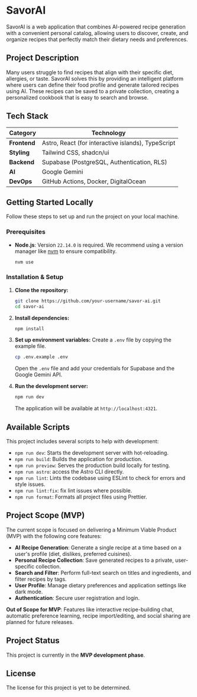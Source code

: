 # SavorAI

SavorAI is a web application that combines AI-powered recipe generation with a convenient personal catalog, allowing users to discover, create, and organize recipes that perfectly match their dietary needs and preferences.

## Project Description

Many users struggle to find recipes that align with their specific diet, allergies, or taste. SavorAI solves this by providing an intelligent platform where users can define their food profile and generate tailored recipes using AI. These recipes can be saved to a private collection, creating a personalized cookbook that is easy to search and browse.

## Tech Stack

| Category      | Technology                                       |
|---------------|--------------------------------------------------|
| **Frontend**  | Astro, React (for interactive islands), TypeScript |
| **Styling**   | Tailwind CSS, shadcn/ui                          |
| **Backend**   | Supabase (PostgreSQL, Authentication, RLS)       |
| **AI**        | Google Gemini                                    |
| **DevOps**    | GitHub Actions, Docker, DigitalOcean             |

## Getting Started Locally

Follow these steps to set up and run the project on your local machine.

### Prerequisites

- **Node.js**: Version `22.14.0` is required. We recommend using a version manager like [nvm](https://github.com/nvm-sh/nvm) to ensure compatibility.
  ```bash
  nvm use
  ```

### Installation & Setup

1.  **Clone the repository:**
    ```bash
    git clone https://github.com/your-username/savor-ai.git
    cd savor-ai
    ```

2.  **Install dependencies:**
    ```bash
    npm install
    ```

3.  **Set up environment variables:**
    Create a `.env` file by copying the example file.
    ```bash
    cp .env.example .env
    ```
    Open the `.env` file and add your credentials for Supabase and the Google Gemini API.

4.  **Run the development server:**
    ```bash
    npm run dev
    ```
    The application will be available at `http://localhost:4321`.

## Available Scripts

This project includes several scripts to help with development:

- `npm run dev`: Starts the development server with hot-reloading.
- `npm run build`: Builds the application for production.
- `npm run preview`: Serves the production build locally for testing.
- `npm run astro`: access the Astro CLI directly.
- `npm run lint`: Lints the codebase using ESLint to check for errors and style issues.
- `npm run lint:fix`: fix lint issues where possible.
- `npm run format`: Formats all project files using Prettier.

## Project Scope (MVP)

The current scope is focused on delivering a Minimum Viable Product (MVP) with the following core features:

- **AI Recipe Generation**: Generate a single recipe at a time based on a user's profile (diet, dislikes, preferred cuisines).
- **Personal Recipe Collection**: Save generated recipes to a private, user-specific collection.
- **Search and Filter**: Perform full-text search on titles and ingredients, and filter recipes by tags.
- **User Profile**: Manage dietary preferences and application settings like dark mode.
- **Authentication**: Secure user registration and login.

**Out of Scope for MVP**: Features like interactive recipe-building chat, automatic preference learning, recipe import/editing, and social sharing are planned for future releases.

## Project Status

This project is currently in the **MVP development phase**.

## License

The license for this project is yet to be determined.